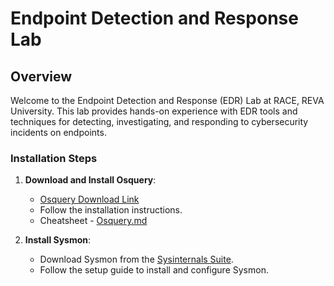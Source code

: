 # Endpoint Detection and Response Lab

## Overview

Welcome to the Endpoint Detection and Response (EDR) Lab at RACE, REVA University. This lab provides hands-on experience with EDR tools and techniques for detecting, investigating, and responding to cybersecurity incidents on endpoints.

### Installation Steps

1. **Download and Install Osquery**:
   - [Osquery Download Link](https://pkg.osquery.io/windows/osquery-5.13.1.msi)
   - Follow the installation instructions.
   - Cheatsheet - [Osquery.md](https://github.com/shamanthss/EDR-RACE/blob/main/Osquery.md)

2. **Install Sysmon**:
   - Download Sysmon from the [Sysinternals Suite](https://docs.microsoft.com/en-us/sysinternals/downloads/sysmon).
   - Follow the setup guide to install and configure Sysmon.
